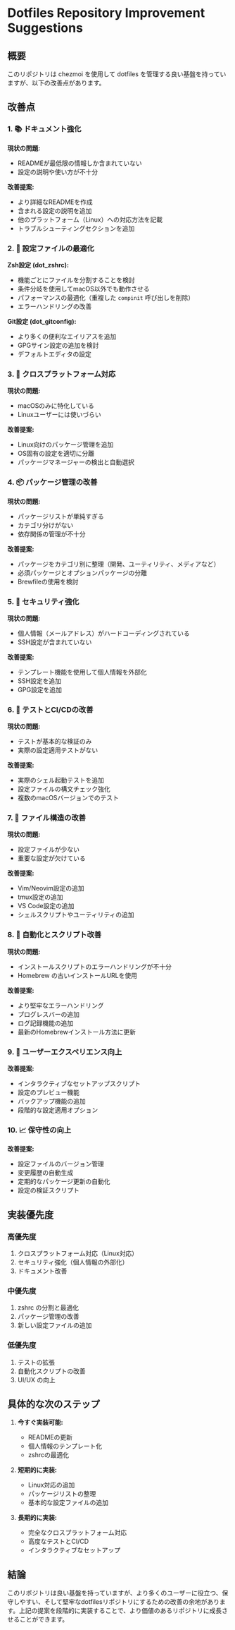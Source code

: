 # Dotfiles Repository Improvement Suggestions

## 概要

このリポジトリは chezmoi を使用して dotfiles を管理する良い基盤を持っていますが、以下の改善点があります。

## 改善点

### 1. 📚 ドキュメント強化

**現状の問題:**
- READMEが最低限の情報しか含まれていない
- 設定の説明や使い方が不十分

**改善提案:**
- より詳細なREADMEを作成
- 含まれる設定の説明を追加
- 他のプラットフォーム（Linux）への対応方法を記載
- トラブルシューティングセクションを追加

### 2. 🔧 設定ファイルの最適化

**Zsh設定 (dot_zshrc):**
- 機能ごとにファイルを分割することを検討
- 条件分岐を使用してmacOS以外でも動作させる
- パフォーマンスの最適化（重複した `compinit` 呼び出しを削除）
- エラーハンドリングの改善

**Git設定 (dot_gitconfig):**
- より多くの便利なエイリアスを追加
- GPGサイン設定の追加を検討
- デフォルトエディタの設定

### 3. 🚀 クロスプラットフォーム対応

**現状の問題:**
- macOSのみに特化している
- Linuxユーザーには使いづらい

**改善提案:**
- Linux向けのパッケージ管理を追加
- OS固有の設定を適切に分離
- パッケージマネージャーの検出と自動選択

### 4. 📦 パッケージ管理の改善

**現状の問題:**
- パッケージリストが単純すぎる
- カテゴリ分けがない
- 依存関係の管理が不十分

**改善提案:**
- パッケージをカテゴリ別に整理（開発、ユーティリティ、メディアなど）
- 必須パッケージとオプションパッケージの分離
- Brewfileの使用を検討

### 5. 🔐 セキュリティ強化

**現状の問題:**
- 個人情報（メールアドレス）がハードコーディングされている
- SSH設定が含まれていない

**改善提案:**
- テンプレート機能を使用して個人情報を外部化
- SSH設定を追加
- GPG設定を追加

### 6. 🧪 テストとCI/CDの改善

**現状の問題:**
- テストが基本的な検証のみ
- 実際の設定適用テストがない

**改善提案:**
- 実際のシェル起動テストを追加
- 設定ファイルの構文チェック強化
- 複数のmacOSバージョンでのテスト

### 7. 📁 ファイル構造の改善

**現状の問題:**
- 設定ファイルが少ない
- 重要な設定が欠けている

**改善提案:**
- Vim/Neovim設定の追加
- tmux設定の追加
- VS Code設定の追加
- シェルスクリプトやユーティリティの追加

### 8. 🔄 自動化とスクリプト改善

**現状の問題:**
- インストールスクリプトのエラーハンドリングが不十分
- Homebrew の古いインストールURLを使用

**改善提案:**
- より堅牢なエラーハンドリング
- プログレスバーの追加
- ログ記録機能の追加
- 最新のHomebrewインストール方法に更新

### 9. 🎨 ユーザーエクスペリエンス向上

**改善提案:**
- インタラクティブなセットアップスクリプト
- 設定のプレビュー機能
- バックアップ機能の追加
- 段階的な設定適用オプション

### 10. 📈 保守性の向上

**改善提案:**
- 設定ファイルのバージョン管理
- 変更履歴の自動生成
- 定期的なパッケージ更新の自動化
- 設定の検証スクリプト

## 実装優先度

### 高優先度
1. クロスプラットフォーム対応（Linux対応）
2. セキュリティ強化（個人情報の外部化）
3. ドキュメント改善

### 中優先度
1. zshrc の分割と最適化
2. パッケージ管理の改善
3. 新しい設定ファイルの追加

### 低優先度
1. テストの拡張
2. 自動化スクリプトの改善
3. UI/UX の向上

## 具体的な次のステップ

1. **今すぐ実装可能:**
   - READMEの更新
   - 個人情報のテンプレート化
   - zshrcの最適化

2. **短期的に実装:**
   - Linux対応の追加
   - パッケージリストの整理
   - 基本的な設定ファイルの追加

3. **長期的に実装:**
   - 完全なクロスプラットフォーム対応
   - 高度なテストとCI/CD
   - インタラクティブなセットアップ

## 結論

このリポジトリは良い基盤を持っていますが、より多くのユーザーに役立つ、保守しやすい、そして堅牢なdotfilesリポジトリにするための改善の余地があります。上記の提案を段階的に実装することで、より価値のあるリポジトリに成長させることができます。